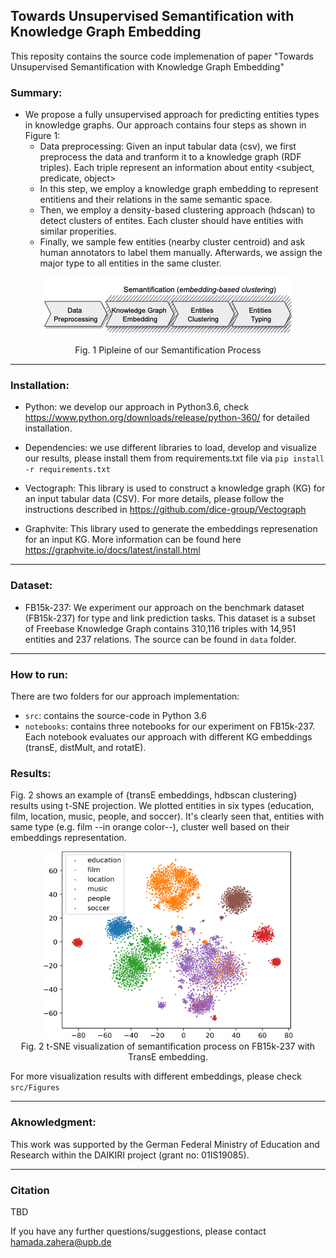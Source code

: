 ## Towards Unsupervised Semantification with Knowledge Graph Embedding

This reposity contains the source code implemenation of paper "Towards Unsupervised Semantification with Knowledge Graph Embedding"

### Summary:
* We propose a fully unsupervised approach for predicting entities types in knowledge graphs. Our approach contains four steps as shown in Figure 1:
  * Data preprocessing: Given an input tabular data (csv), we first preprocess the data and tranform it to a knowledge graph (RDF triples). Each triple represent an information about entity <subject, predicate, object>
   * In this step, we employ a knowledge graph embedding to represent entitiens and their relations in the same semantic space. 
   * Then, we employ a density-based clustering approach (hdscan) to detect clusters of entites. Each cluster should have entities with similar properities.
   * Finally, we sample few entities (nearby cluster centroid) and ask human annotators to label them manually. Afterwards, we assign the major type to all entities in the same cluster. 

<p align="center">
<img src="DAIKIRI-Pipeline2.png" alt="">
</p>
<center>Fig. 1 Pipleine of our Semantification Process</center>

***
### Installation:

* Python: we develop our approach in Python3.6, check https://www.python.org/downloads/release/python-360/ for detailed installation.

* Dependencies: we use different libraries to load, develop and visualize our results, please install them from requirements.txt file via `pip install -r requirements.txt`

* Vectograph: This library is used to construct a knowledge graph (KG) for an input tabular data (CSV). For more details, please follow the instructions described in https://github.com/dice-group/Vectograph 

* Graphvite: This library used to generate the embeddings represenation for an input KG. More information can be found here https://graphvite.io/docs/latest/install.html

***
### Dataset:
* FB15k-237: We experiment our approach on the benchmark dataset (FB15k-237) for type and link prediction tasks. This dataset is a subset of Freebase Knowledge Graph contains 310,116 triples with 14,951 entities and 237 relations. The source can be found in `data` folder.

***
### How to run:
There are two folders for our approach implementation: 
* `src`: contains the source-code in Python 3.6
* `notebooks`: contains three notebooks for our experiment on FB15k-237. Each notebook evaluates our approach with different KG embeddings (transE, distMult, and rotatE).

### Results:
Fig. 2 shows an example of {transE embeddings, hdbscan clustering} results using t-SNE projection. We plotted entities in six types (education, film, location, music, people, and soccer). It's clearly seen that, entities with same type (e.g. film --in orange color--), cluster well based on their embeddings representation.

<center>
<img src="fb15k-transE-full.png" alt="" width="400" height="300">
 </center>
<center>Fig. 2 t-SNE visualization of semantification process on FB15k-237 with TransE embedding.</center>

For more visualization results with different embeddings, please check `src/Figures`
***
### Aknowledgment: 
This work was supported by the German Federal Ministry of Education and Research within the DAIKIRI project (grant no: 01IS19085).
***
### Citation
TBD


If you have any further questions/suggestions, please contact hamada.zahera@upb.de
